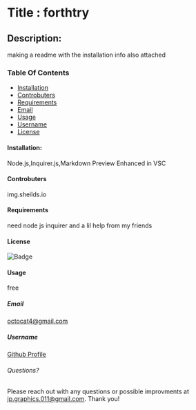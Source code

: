 
# Title : forthtry

## Description:
making a readme with the installation info also attached

### Table Of Contents
* [Installation](#installation)
* [Controbuters](#controbuters)
* [Requirements](#requirements)
* [Email](#email)
* [Usage](#usage)
* [Username](#username)
* [License](#license)

#### Installation:
Node.js,Inquirer.js,Markdown Preview Enhanced in VSC

#### Controbuters
img.sheilds.io

#### Requirements
need node js inquirer and a lil help from my friends

#### License
![Badge](https://img.shields.io/badge/license-MIT-green.svg)

#### Usage
free

##### Email
octocat4@gmail.com

##### Username
[Github Profile](https://github.com/octocat4)

###### Questions?
Please reach out with any questions or possible improvments at jp.graphics.011@gmail.com. Thank you!
        